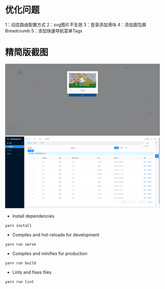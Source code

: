 # 优化问题
1：动态路由配置方式
2：svg图片不生效
3：登录添加滑块
4：添加面包屑Breadcrumb
5：添加快速导航菜单Tags

# 精简版截图
![image](https://github.com/LWD8/vue-antDesign-3.0-admin/blob/master/public/images/img1.png)
![image](https://github.com/LWD8/vue-antDesign-3.0-admin/blob/master/public/images/img2.png)

- Install dependencies
```
yarn install
```

- Compiles and hot-reloads for development
```
yarn run serve
```

- Compiles and minifies for production
```
yarn run build
```

- Lints and fixes files
```
yarn run lint
```
